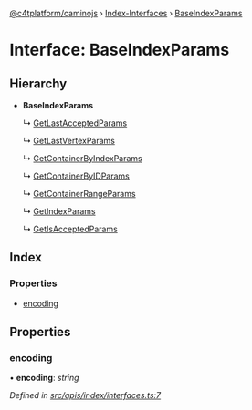 [@c4tplatform/caminojs](../README.md) › [Index-Interfaces](../modules/index_interfaces.md) › [BaseIndexParams](index_interfaces.baseindexparams.md)

# Interface: BaseIndexParams

## Hierarchy

* **BaseIndexParams**

  ↳ [GetLastAcceptedParams](index_interfaces.getlastacceptedparams.md)

  ↳ [GetLastVertexParams](index_interfaces.getlastvertexparams.md)

  ↳ [GetContainerByIndexParams](index_interfaces.getcontainerbyindexparams.md)

  ↳ [GetContainerByIDParams](index_interfaces.getcontainerbyidparams.md)

  ↳ [GetContainerRangeParams](index_interfaces.getcontainerrangeparams.md)

  ↳ [GetIndexParams](index_interfaces.getindexparams.md)

  ↳ [GetIsAcceptedParams](index_interfaces.getisacceptedparams.md)

## Index

### Properties

* [encoding](index_interfaces.baseindexparams.md#encoding)

## Properties

###  encoding

• **encoding**: *string*

*Defined in [src/apis/index/interfaces.ts:7](https://github.com/chain4travel/caminojs/blob/8077d740/src/apis/index/interfaces.ts#L7)*
